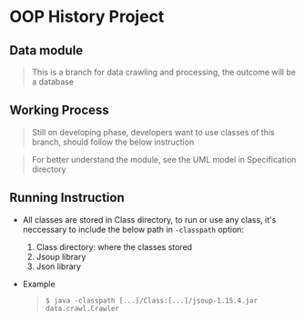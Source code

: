 
# OOP History Project

## Data module

> This is a branch for data crawling and processing, the outcome will be a database


## Working Process

> Still on developing phase, developers want to use classes of this branch, should follow the below instruction

> For better understand the module, see the UML model in Specification directory


## Running Instruction

- All classes are stored in Class directory, to run or use any class, it's neccessary to include the below path in `-classpath` option:
	
	1. Class directory: where the classes stored
	2. Jsoup library
	3. Json library 


- Example
	
	> `$ java -classpath [...]/Class:[...]/jsoup-1.15.4.jar data.crawl.Crawler`
	

